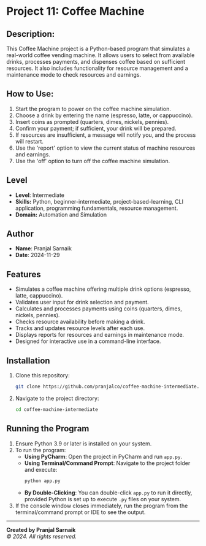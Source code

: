 # Project 11: Coffee Machine

## Description:
This Coffee Machine project is a Python-based program that simulates a real-world coffee vending machine. It allows users to select from available drinks, processes payments, and dispenses coffee based on sufficient resources. It also includes functionality for resource management and a maintenance mode to check resources and earnings.

## How to Use:
1. Start the program to power on the coffee machine simulation.  
2. Choose a drink by entering the name (espresso, latte, or cappuccino).  
3. Insert coins as prompted (quarters, dimes, nickels, pennies).  
4. Confirm your payment; if sufficient, your drink will be prepared.  
5. If resources are insufficient, a message will notify you, and the process will restart.  
6. Use the 'report' option to view the current status of machine resources and earnings.  
7. Use the 'off' option to turn off the coffee machine simulation.  

## Level
- **Level**: Intermediate
- **Skills:** Python, beginner-intermediate, project-based-learning, CLI application, programming fundamentals, resource management.
- **Domain:** Automation and Simulation

## Author
- **Name**: Pranjal Sarnaik
- **Date**: 2024-11-29

## Features
- Simulates a coffee machine offering multiple drink options (espresso, latte, cappuccino).
- Validates user input for drink selection and payment.
- Calculates and processes payments using coins (quarters, dimes, nickels, pennies).
- Checks resource availability before making a drink.
- Tracks and updates resource levels after each use.
- Displays reports for resources and earnings in maintenance mode.
- Designed for interactive use in a command-line interface.

## Installation
1. Clone this repository:
   ```bash
   git clone https://github.com/pranjalco/coffee-machine-intermediate.git

2. Navigate to the project directory:
   ```bash
   cd coffee-machine-intermediate

## Running the Program
1. Ensure Python 3.9 or later is installed on your system.
2. To run the program:
   - **Using PyCharm**: Open the project in PyCharm and run `app.py`.
   - **Using Terminal/Command Prompt**: Navigate to the project folder and execute:
     ```bash
     python app.py
     ```
   - **By Double-Clicking**: You can double-click `app.py` to run it directly, provided Python is set up to execute `.py` files on your system.
3. If the console window closes immediately, run the program from the terminal/command prompt or IDE to see the output.


---
**Created by Pranjal Sarnaik**  
*© 2024. All rights reserved.*

